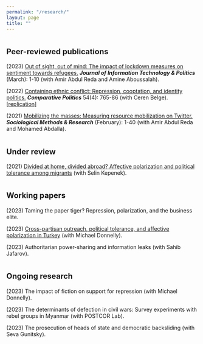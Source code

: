 ```yaml
---
permalink: "/research/"
layout: page
title: ""
---
```

# <span style="font-size: 20px; ">Peer-reviewed publications</span>

(2023) [Out of sight, out of mind: The impact of lockdown measures on sentiment towards refugees.](https://doi-org.myaccess.library.utoronto.ca/10.1080/19331681.2023.2183301) ***Journal of Information Technology & Politics*** (March): 1-10 (with Amir Abdul Reda and Amine Aboussalah).

(2022) [Containing ethnic conflict: Repression, cooptation, and identity politics.](https://www-ingentaconnect-com.myaccess.library.utoronto.ca/content/cuny/cp/2022/00000054/00000004/art00009;jsessionid=2tmvwvakp99lp.x-ic-live-01) ***Comparative Politics*** 54(4): 765-86 (with Ceren Belge). \[[replication\]]()

(2021) [Mobilizing the masses: Measuring resource mobilization on Twitter.](https://doi-org.myaccess.library.utoronto.ca/10.1177/0049124120986197) ***Sociological Methods & Research*** (February): 1-40 (with Amir Abdul Reda and Mohamed Abdalla). 

# <span style="font-size: 20px; ">Under review</span>

(2021) [Divided at home, divided abroad? Affective polarization and political tolerance among migrants](https://www.researchgate.net/publication/354914015_Divided_at_Home_Divided_Abroad) (with Selin Kepenek). 

# <span style="font-size: 20px; ">Working papers</span>

(2023) Taming the paper tiger? Repression, polarization, and the business elite.

(2023) [Cross-partisan outreach, political tolerance, and affective polarization in Turkey](https://egap.org/project/does-every-cloud-have-a-silver-lining-disasters-and-polarization/) (with Michael Donnelly). 

(2023) Authoritarian power-sharing and information leaks (with Sahib Jafarov).

# <span style="font-size: 20px; ">Ongoing research</span>

(2023) The impact of fiction on support for repression (with Michael Donnelly).

(2023) The determinants of defection in civil wars: Survey experiments with rebel groups in Myanmar (with POSTCOR Lab).

(2023) The prosecution of heads of state and democratic backsliding (with Seva Gunitsky).
